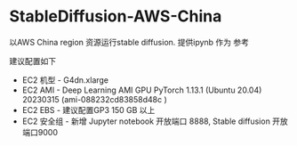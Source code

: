 # StableDiffusion-AWS-China

以AWS China region 资源运行stable diffusion. 
提供ipynb 作为 参考

建议配置如下
- EC2 机型 - G4dn.xlarge 
- EC2 AMI - Deep Learning AMI GPU PyTorch 1.13.1 (Ubuntu 20.04) 20230315 (ami-088232cd83858d48c )
- EC2 EBS - 建议配置GP3 150 GB 以上
- EC2 安全组 - 新增 Jupyter notebook 开放端口 8888, Stable diffusion 开放端口9000
